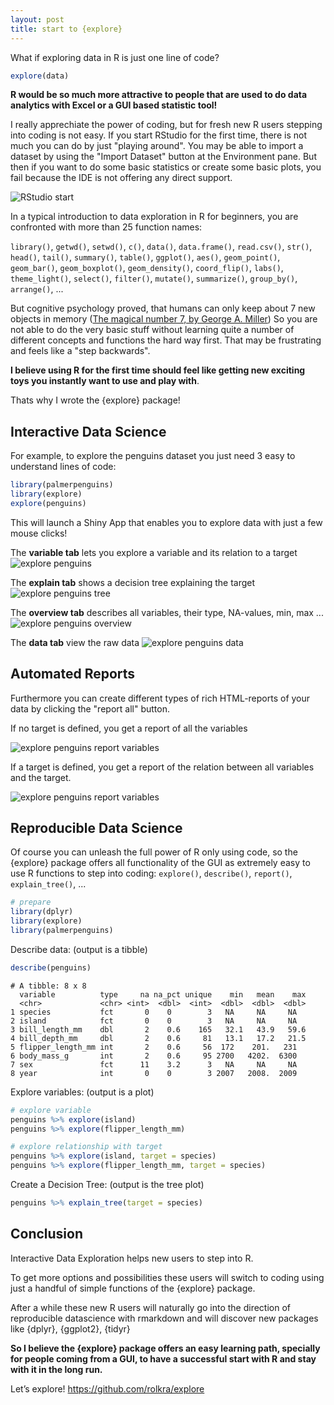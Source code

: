 ```yaml
---
layout: post
title: start to {explore}
---
```


What if exploring data in R is just one line of code?

```R
explore(data)
```

**R would be so much more attractive to people that are used to do data analytics with Excel or a GUI based statistic tool!**

I really apprechiate the power of coding, but for fresh new R users stepping into coding is not easy. If you start RStudio for the first time, there is not much you can do by just "playing around". You may be able to import a dataset by using the "Import Dataset" button at the Environment pane. But then if you want to do some basic statistics or create some basic plots, you fail because the IDE is not offering any direct support. 

![RStudio start](../images/RStudio-empty.png)

In a typical introduction to data exploration in R for beginners, you are confronted with more than 25 function names:

```library()```, ```getwd()```, ```setwd()```, ```c()```, ```data()```, ```data.frame()```, ```read.csv()```, ```str()```, ```head()```, ```tail()```, ```summary()```, ```table()```, ```ggplot()```, ```aes()```, ```geom_point()```, ```geom_bar()```, ```geom_boxplot()```, ```geom_density()```, ```coord_flip()```, ```labs()```, ```theme_light()```, ```select()```, ```filter()```, ```mutate()```, ```summarize()```, ```group_by()```, ```arrange()```, ...

But cognitive psychology proved, that humans can only keep about 7 new objects in memory ([The magical number 7, by George A. Miller](https://en.wikipedia.org/wiki/The_Magical_Number_Seven,_Plus_or_Minus_Two))
So you are not able to do the very basic stuff without learning quite a number of different concepts and functions the hard way first. That may be frustrating and feels like a "step backwards". 

**I believe using R for the first time should feel like getting new exciting toys you instantly want to use and play with**. 

Thats why I wrote the {explore} package! 

## Interactive Data Science

For example, to explore the penguins dataset you just need 3 easy to understand lines of code: 

```R
library(palmerpenguins)
library(explore)
explore(penguins)
```

This will launch a Shiny App that enables you to explore data with just a few mouse clicks!

The **variable tab** lets you explore a variable and its relation to a target 
![explore penguins](../images/explore-penguins-flipper-species.png)

The **explain tab** shows a decision tree explaining the target 
![explore penguins tree](../images/explore-penguins-explain-species.png)

The **overview tab** describes all variables, their type, NA-values, min, max ...
![explore penguins overview](../images/explore-penguins-overview.png)

The **data tab** view the raw data
![explore penguins data](../images/explore-penguins-data.png)

## Automated Reports

Furthermore you can create different types of rich HTML-reports of your data by clicking the "report all" button.

If no target is defined, you get a report of all the variables

![explore penguins report variables](../images/explore-penguins-report-variables.png)

If a target is defined, you get a report of the relation between all variables and the target.

![explore penguins report variables](../images/explore-penguins-report-target.png)

## Reproducible Data Science

Of course you can unleash the full power of R only using code, so the {explore} package offers all functionality of the GUI as extremely easy to use R functions to step into coding:
```explore()```, ```describe()```, ```report()```, ```explain_tree()```, ...

```R
# prepare
library(dplyr)
library(explore)
library(palmerpenguins)
```

Describe data: (output is a tibble)

```R
describe(penguins)
```
```
# A tibble: 8 x 8
  variable          type     na na_pct unique    min   mean    max
  <chr>             <chr> <int>  <dbl>  <int>  <dbl>  <dbl>  <dbl>
1 species           fct       0    0        3   NA     NA     NA  
2 island            fct       0    0        3   NA     NA     NA  
3 bill_length_mm    dbl       2    0.6    165   32.1   43.9   59.6
4 bill_depth_mm     dbl       2    0.6     81   13.1   17.2   21.5
5 flipper_length_mm int       2    0.6     56  172    201.   231  
6 body_mass_g       int       2    0.6     95 2700   4202.  6300  
7 sex               fct      11    3.2      3   NA     NA     NA  
8 year              int       0    0        3 2007   2008.  2009  
```

Explore variables: (output is a plot)

```R
# explore variable
penguins %>% explore(island)
penguins %>% explore(flipper_length_mm)

# explore relationship with target
penguins %>% explore(island, target = species)
penguins %>% explore(flipper_length_mm, target = species)
```

Create a Decision Tree: (output is the tree plot)
```R
penguins %>% explain_tree(target = species)
```

## Conclusion

Interactive Data Exploration helps new users to step into R. 

To get more options and possibilities these users will switch to coding using just a handful of simple functions of the {explore} package.

After a while these new R users will naturally go into the direction of reproducible datascience with rmarkdown and will discover new packages like {dplyr}, {ggplot2}, {tidyr}

**So I believe the {explore} package offers an easy learning path, specially for people coming from a GUI, to have a successful start with R and stay with it in the long run.**

Let’s explore!
<https://github.com/rolkra/explore>

